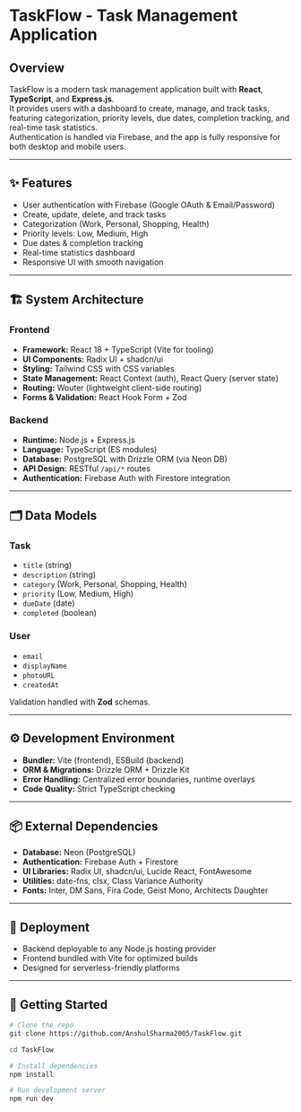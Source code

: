 # TaskFlow - Task Management Application

## Overview  
TaskFlow is a modern task management application built with **React**, **TypeScript**, and **Express.js**.  
It provides users with a dashboard to create, manage, and track tasks, featuring categorization, priority levels, due dates, completion tracking, and real-time task statistics.  
Authentication is handled via Firebase, and the app is fully responsive for both desktop and mobile users.  

---

## ✨ Features  
- User authentication with Firebase (Google OAuth & Email/Password)  
- Create, update, delete, and track tasks  
- Categorization (Work, Personal, Shopping, Health)  
- Priority levels: Low, Medium, High  
- Due dates & completion tracking  
- Real-time statistics dashboard  
- Responsive UI with smooth navigation  

---

## 🏗️ System Architecture  

### Frontend  
- **Framework:** React 18 + TypeScript (Vite for tooling)  
- **UI Components:** Radix UI + shadcn/ui  
- **Styling:** Tailwind CSS with CSS variables  
- **State Management:** React Context (auth), React Query (server state)  
- **Routing:** Wouter (lightweight client-side routing)  
- **Forms & Validation:** React Hook Form + Zod  

### Backend  
- **Runtime:** Node.js + Express.js  
- **Language:** TypeScript (ES modules)  
- **Database:** PostgreSQL with Drizzle ORM (via Neon DB)  
- **API Design:** RESTful `/api/*` routes  
- **Authentication:** Firebase Auth with Firestore integration  

---

## 🗂️ Data Models  

### Task  
- `title` (string)  
- `description` (string)  
- `category` (Work, Personal, Shopping, Health)  
- `priority` (Low, Medium, High)  
- `dueDate` (date)  
- `completed` (boolean)  

### User  
- `email`  
- `displayName`  
- `photoURL`  
- `createdAt`  

Validation handled with **Zod** schemas.  

---

## ⚙️ Development Environment  
- **Bundler:** Vite (frontend), ESBuild (backend)  
- **ORM & Migrations:** Drizzle ORM + Drizzle Kit  
- **Error Handling:** Centralized error boundaries, runtime overlays  
- **Code Quality:** Strict TypeScript checking  

---

## 📦 External Dependencies  
- **Database:** Neon (PostgreSQL)  
- **Authentication:** Firebase Auth + Firestore  
- **UI Libraries:** Radix UI, shadcn/ui, Lucide React, FontAwesome  
- **Utilities:** date-fns, clsx, Class Variance Authority  
- **Fonts:** Inter, DM Sans, Fira Code, Geist Mono, Architects Daughter  

---

## 🚀 Deployment  
- Backend deployable to any Node.js hosting provider  
- Frontend bundled with Vite for optimized builds  
- Designed for serverless-friendly platforms  

---

## 📌 Getting Started  

```bash
# Clone the repo
git clone https://github.com/AnshulSharma2005/TaskFlow.git

cd TaskFlow

# Install dependencies
npm install

# Run development server
npm run dev
